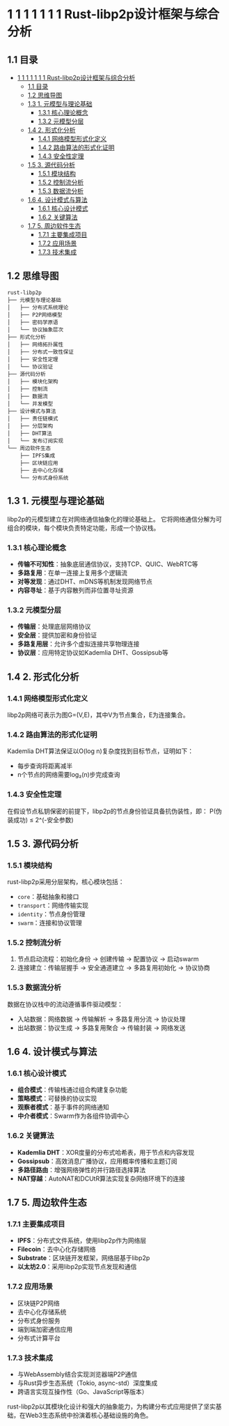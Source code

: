 # 1 1 1 1 1 1 1 Rust-libp2p设计框架与综合分析

## 1.1 目录

- [1 1 1 1 1 1 1 Rust-libp2p设计框架与综合分析](#1-1-1-1-1-1-1-rust-libp2p设计框架与综合分析)
  - [1.1 目录](#11-目录)
  - [1.2 思维导图](#12-思维导图)
  - [1.3 1. 元模型与理论基础](#13-1-元模型与理论基础)
    - [1.3.1 核心理论概念](#131-核心理论概念)
    - [1.3.2 元模型分层](#132-元模型分层)
  - [1.4 2. 形式化分析](#14-2-形式化分析)
    - [1.4.1 网络模型形式化定义](#141-网络模型形式化定义)
    - [1.4.2 路由算法的形式化证明](#142-路由算法的形式化证明)
    - [1.4.3 安全性定理](#143-安全性定理)
  - [1.5 3. 源代码分析](#15-3-源代码分析)
    - [1.5.1 模块结构](#151-模块结构)
    - [1.5.2 控制流分析](#152-控制流分析)
    - [1.5.3 数据流分析](#153-数据流分析)
  - [1.6 4. 设计模式与算法](#16-4-设计模式与算法)
    - [1.6.1 核心设计模式](#161-核心设计模式)
    - [1.6.2 关键算法](#162-关键算法)
  - [1.7 5. 周边软件生态](#17-5-周边软件生态)
    - [1.7.1 主要集成项目](#171-主要集成项目)
    - [1.7.2 应用场景](#172-应用场景)
    - [1.7.3 技术集成](#173-技术集成)

## 1.2 思维导图

```text
rust-libp2p
├── 元模型与理论基础
│   ├── 分布式系统理论
│   ├── P2P网络模型
│   ├── 密码学原语
│   └── 协议抽象层次
├── 形式化分析
│   ├── 网络拓扑属性
│   ├── 分布式一致性保证
│   ├── 安全性定理
│   └── 协议验证
├── 源代码分析
│   ├── 模块化架构
│   ├── 控制流
│   ├── 数据流
│   └── 并发模型
├── 设计模式与算法
│   ├── 责任链模式
│   ├── 分层架构
│   ├── DHT算法
│   └── 发布订阅实现
└── 周边软件生态
    ├── IPFS集成
    ├── 区块链应用
    ├── 去中心化存储
    └── 分布式身份系统
```

## 1.3 1. 元模型与理论基础

libp2p的元模型建立在对网络通信抽象化的理论基础上。
它将网络通信分解为可组合的模块，每个模块负责特定功能，形成一个协议栈。

### 1.3.1 核心理论概念

- **传输不可知性**：抽象底层通信协议，支持TCP、QUIC、WebRTC等
- **多路复用**：在单一连接上复用多个逻辑流
- **对等发现**：通过DHT、mDNS等机制发现网络节点
- **内容寻址**：基于内容散列而非位置寻址资源

### 1.3.2 元模型分层

- **传输层**：处理底层网络协议
- **安全层**：提供加密和身份验证
- **多路复用层**：允许多个虚拟连接共享物理连接
- **协议层**：应用特定协议如Kademlia DHT、Gossipsub等

## 1.4 2. 形式化分析

### 1.4.1 网络模型形式化定义

libp2p网络可表示为图G=(V,E)，其中V为节点集合，E为连接集合。

### 1.4.2 路由算法的形式化证明

Kademlia DHT算法保证以O(log n)复杂度找到目标节点，证明如下：

- 每步查询将距离减半
- n个节点的网络需要log₂(n)步完成查询

### 1.4.3 安全性定理

在假设节点私钥保密的前提下，libp2p的节点身份验证具备抗伪装性，即：
P(伪装成功) ≤ 2^(-安全参数)

## 1.5 3. 源代码分析

### 1.5.1 模块结构

rust-libp2p采用分层架构，核心模块包括：

- `core`：基础抽象和接口
- `transport`：网络传输实现
- `identity`：节点身份管理
- `swarm`：连接和协议管理

### 1.5.2 控制流分析

1. 节点启动流程：初始化身份 → 创建传输 → 配置协议 → 启动swarm
2. 连接建立：传输层握手 → 安全通道建立 → 多路复用初始化 → 协议协商

### 1.5.3 数据流分析

数据在协议栈中的流动遵循事件驱动模型：

- 入站数据：网络数据 → 传输解析 → 多路复用分流 → 协议处理
- 出站数据：协议生成 → 多路复用聚合 → 传输封装 → 网络发送

## 1.6 4. 设计模式与算法

### 1.6.1 核心设计模式

- **组合模式**：传输栈通过组合构建复杂功能
- **策略模式**：可替换的协议实现
- **观察者模式**：基于事件的网络通知
- **中介者模式**：Swarm作为各组件协调中心

### 1.6.2 关键算法

- **Kademlia DHT**：XOR度量的分布式哈希表，用于节点和内容发现
- **Gossipsub**：高效消息广播协议，应用概率传播和主题订阅
- **多路径路由**：增强网络弹性的并行路径选择算法
- **NAT穿越**：AutoNAT和DCUtR算法实现复杂网络环境下的连接

## 1.7 5. 周边软件生态

### 1.7.1 主要集成项目

- **IPFS**：分布式文件系统，使用libp2p作为网络层
- **Filecoin**：去中心化存储网络
- **Substrate**：区块链开发框架，网络层基于libp2p
- **以太坊2.0**：采用libp2p实现节点发现和通信

### 1.7.2 应用场景

- 区块链P2P网络
- 去中心化存储系统
- 分布式身份服务
- 端到端加密通信应用
- 分布式计算平台

### 1.7.3 技术集成

- 与WebAssembly结合实现浏览器端P2P通信
- 与Rust异步生态系统（Tokio, async-std）深度集成
- 跨语言实现互操作性（Go、JavaScript等版本）

rust-libp2p以其模块化设计和强大的抽象能力，为构建分布式应用提供了坚实基础，在Web3生态系统中扮演着核心基础设施的角色。
